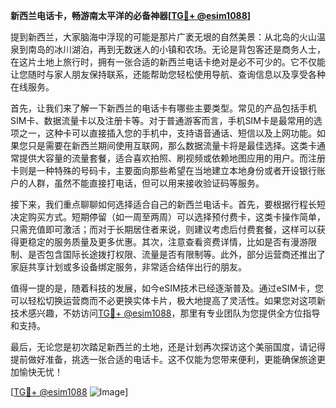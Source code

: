 **新西兰电话卡，畅游南太平洋的必备神器[[TG💪+ @esim1088](https://t.me/s/esim1088)]**

提到新西兰，大家脑海中浮现的可能是那片广袤无垠的自然美景：从北岛的火山温泉到南岛的冰川湖泊，再到无数迷人的小镇和农场。无论是背包客还是商务人士，在这片土地上旅行时，拥有一张合适的新西兰电话卡绝对是必不可少的。它不仅能让您随时与家人朋友保持联系，还能帮助您轻松使用导航、查询信息以及享受各种在线服务。

首先，让我们来了解一下新西兰的电话卡有哪些主要类型。常见的产品包括手机SIM卡、数据流量卡以及注册卡等。对于普通游客而言，手机SIM卡是最常用的选项之一，这种卡可以直接插入您的手机中，支持语音通话、短信以及上网功能。如果您只是需要在新西兰期间使用互联网，那么数据流量卡将是最佳选择。这类卡通常提供大容量的流量套餐，适合喜欢拍照、刷视频或依赖地图应用的用户。而注册卡则是一种特殊的号码卡，主要面向那些希望在当地建立本地身份或者开设银行账户的人群，虽然不能直接打电话，但可以用来接收验证码等服务。

接下来，我们重点聊聊如何选择适合自己的新西兰电话卡。首先，要根据行程长短决定购买方式。短期停留（如一周至两周）可以选择预付费卡，这类卡操作简单，只需充值即可激活；而对于长期居住者来说，则建议考虑后付费套餐，这样可以获得更稳定的服务质量及更多优惠。其次，注意查看资费详情，比如是否有漫游限制、是否包含国际长途拨打权限、流量是否有限制等。此外，部分运营商还推出了家庭共享计划或多设备绑定服务，非常适合结伴出行的朋友。

值得一提的是，随着科技的发展，如今eSIM技术已经逐渐普及。通过eSIM卡，您可以轻松切换运营商而不必更换实体卡片，极大地提高了灵活性。如果您对这项新技术感兴趣，不妨访问[TG💪+ @esim1088](https://t.me/s/esim1088)，那里有专业团队为您提供全方位指导和支持。

最后，无论您是初次踏足新西兰的土地，还是计划再次探访这个美丽国度，请记得提前做好准备，挑选一张合适的电话卡。这不仅能为您带来便利，更能确保旅途更加愉快无忧！

[[TG💪+ @esim1088](https://t.me/s/esim1088) ![Image](https://i.postimg.cc/4NQfJmqS/Snipaste-2025-05-13-00-14-12.png)]